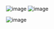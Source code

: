 
![image](https://github.com/sevggii/WinFormExample/assets/49620686/6df03e12-09b4-400c-9f09-35e74caa937e)
![image](https://github.com/sevggii/WinFormExample/assets/49620686/70d19d08-aa40-4e31-af16-d06e39a7d0bf)

![image](https://github.com/sevggii/WinFormExample/assets/49620686/61a745f3-2e01-485d-a2da-dcd7b67d221e)





